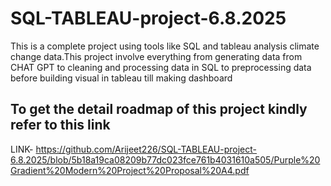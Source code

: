 # SQL-TABLEAU-project-6.8.2025
This is a complete project using tools like SQL and tableau analysis climate change data.This project involve everything from generating data from CHAT GPT to cleaning and processing data in SQL to preprocessing data before building visual in tableau till making dashboard
## To get the detail roadmap of this project kindly refer to this link
LINK- https://github.com/Arijeet226/SQL-TABLEAU-project-6.8.2025/blob/5b18a19ca08209b77dc023fce761b4031610a505/Purple%20Gradient%20Modern%20Project%20Proposal%20A4.pdf
